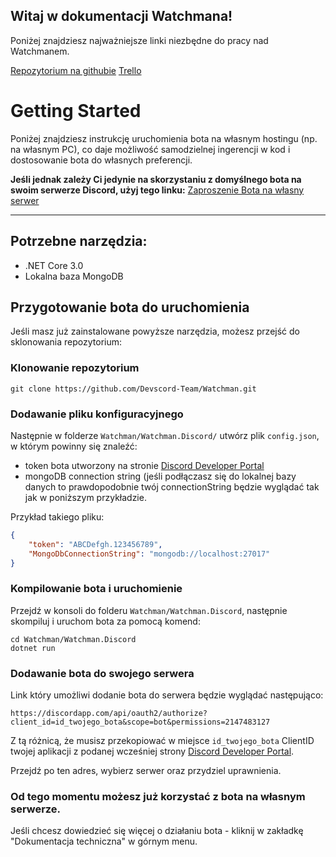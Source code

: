 ## Witaj w dokumentacji Watchmana!

Poniżej znajdziesz najważniejsze linki niezbędne do pracy nad Watchmanem.

[Repozytorium na githubie](https://github.com/Devscord-Team/Watchman)
[Trello](https://trello.com/b/xpN9bYtR/watchman)

# Getting Started


Poniżej znajdziesz instrukcję uruchomienia bota na własnym hostingu (np. na własnym PC), co daje możliwość samodzielnej ingerencji w kod i dostosowanie bota do własnych preferencji.

**Jeśli jednak zależy Ci jedynie na skorzystaniu z domyślnego bota na swoim serwerze Discord, użyj tego linku:**
[Zaproszenie Bota na własny serwer](https://discordapp.com/api/oauth2/authorize?client_id=636274997786312723&permissions=2147483127&scope=bot)

***

## Potrzebne narzędzia:

* .NET Core 3.0
* Lokalna baza MongoDB

## Przygotowanie bota do uruchomienia

Jeśli masz już zainstalowane powyższe narzędzia, możesz przejść do sklonowania repozytorium:

### Klonowanie repozytorium

```
git clone https://github.com/Devscord-Team/Watchman.git
```
### Dodawanie pliku konfiguracyjnego

Następnie w folderze `Watchman/Watchman.Discord/` utwórz plik `config.json`, w którym powinny się znaleźć:
* token bota utworzony na stronie [Discord Developer Portal](https://discordapp.com/developers/applications)
* mongoDB connection string (jeśli podłączasz się do lokalnej bazy danych to prawdopodobnie twój connectionString będzie wyglądać tak jak w poniższym przykładzie.

Przykład takiego pliku:
```json
{
    "token": "ABCDefgh.123456789",
    "MongoDbConnectionString": "mongodb://localhost:27017"
}
```

### Kompilowanie bota i uruchomienie

Przejdź w konsoli do folderu `Watchman/Watchman.Discord`, następnie skompiluj i uruchom bota za pomocą komend:

```
cd Watchman/Watchman.Discord
dotnet run
```

### Dodawanie bota do swojego serwera

Link który umożliwi dodanie bota do serwera będzie wyglądać następująco:

```
https://discordapp.com/api/oauth2/authorize?client_id=id_twojego_bota&scope=bot&permissions=2147483127
```

Z tą różnicą, że musisz przekopiować w miejsce `id_twojego_bota` ClientID twojej aplikacji z podanej wcześniej strony [Discord Developer Portal](https://discordapp.com/developers/applications).

Przejdź po ten adres, wybierz serwer oraz przydziel uprawnienia.


### Od tego momentu możesz już korzystać z bota na własnym serwerze.

Jeśli chcesz dowiedzieć się więcej o działaniu bota - kliknij w zakładkę "Dokumentacja techniczna" w górnym menu.
